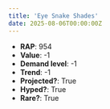 ```yaml
---
title: 'Eye Snake Shades'
date: 2025-08-06T00:00:00Z
---
```

- **RAP**: 954
- **Value**: -1
- **Demand level**: -1
- **Trend**: -1
- **Projected?**: True
- **Hyped?**: True
- **Rare?**: True
